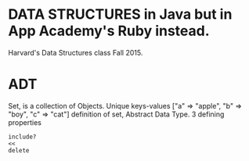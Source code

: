 # DATA STRUCTURES in Java but in App Academy's Ruby instead.

Harvard's Data Structures class Fall 2015.

# ADT

Set, is a collection of Objects. Unique keys-values ["a" => "apple", "b" => "boy", "c" => "cat"]
definition of set, Abstract Data Type. 3 defining properties

``` 
include?
<<
delete
```